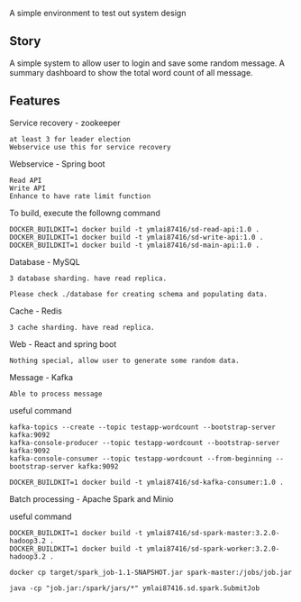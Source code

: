 A simple environment to test out system design

## Story

A simple system to allow user to login and save some random message.
A summary dashboard to show the total word count of all message.


## Features

Service recovery - zookeeper

    at least 3 for leader election
    Webservice use this for service recovery

Webservice - Spring boot

    Read API
    Write API
    Enhance to have rate limit function

To build, execute the followng command
```
DOCKER_BUILDKIT=1 docker build -t ymlai87416/sd-read-api:1.0 .
DOCKER_BUILDKIT=1 docker build -t ymlai87416/sd-write-api:1.0 .
DOCKER_BUILDKIT=1 docker build -t ymlai87416/sd-main-api:1.0 .
```

Database - MySQL

    3 database sharding. have read replica.

    Please check ./database for creating schema and populating data.

Cache - Redis

    3 cache sharding. have read replica.

Web - React and spring boot

    Nothing special, allow user to generate some random data.

Message - Kafka

    Able to process message
    
useful command
```
kafka-topics --create --topic testapp-wordcount --bootstrap-server kafka:9092
kafka-console-producer --topic testapp-wordcount --bootstrap-server kafka:9092
kafka-console-consumer --topic testapp-wordcount --from-beginning --bootstrap-server kafka:9092

DOCKER_BUILDKIT=1 docker build -t ymlai87416/sd-kafka-consumer:1.0 .
```

Batch processing - Apache Spark and Minio

useful command
```
DOCKER_BUILDKIT=1 docker build -t ymlai87416/sd-spark-master:3.2.0-hadoop3.2 .
DOCKER_BUILDKIT=1 docker build -t ymlai87416/sd-spark-worker:3.2.0-hadoop3.2 .

docker cp target/spark_job-1.1-SNAPSHOT.jar spark-master:/jobs/job.jar

java -cp "job.jar:/spark/jars/*" ymlai87416.sd.spark.SubmitJob
```